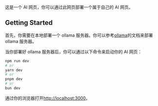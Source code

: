 这是一个 AI 网页，你可以通过此网页部署一个属于自己的 AI 网页。

## Getting Started

首先，你需要在本地部署一个 ollama 服务器。你可以参考[ollama](https://github.com/ollama/ollama)的文档来部署 ollama 服务器。

当你部署好 ollama 服务器后，你可以通过以下命令来启动你的 AI 网页：

```bash
npm run dev
# or
yarn dev
# or
pnpm dev
# or
bun dev
```

通过你的浏览器打开[http://localhost:3000](http://localhost:3000)。
